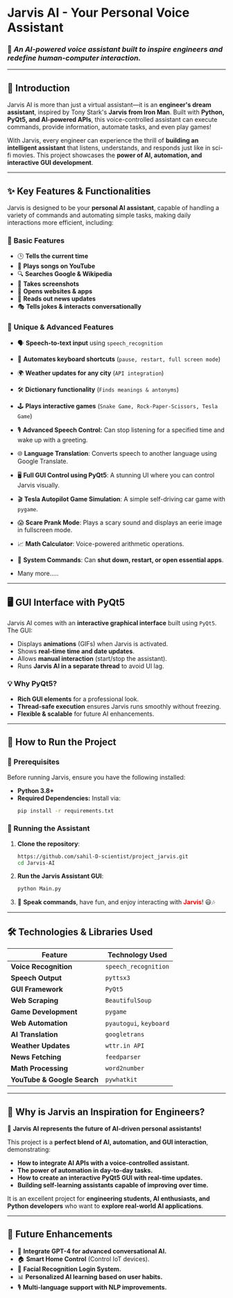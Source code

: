# Jarvis AI - Your Personal Voice Assistant

### 🚀 *An AI-powered voice assistant built to inspire engineers and redefine human-computer interaction.*

---

## 📌 Introduction
Jarvis AI is more than just a virtual assistant—it is an **engineer's dream assistant**, inspired by Tony Stark's **Jarvis from Iron Man**. Built with **Python, PyQt5, and AI-powered APIs**, this voice-controlled assistant can execute commands, provide information, automate tasks, and even play games!

With Jarvis, every engineer can experience the thrill of **building an intelligent assistant** that listens, understands, and responds just like in sci-fi movies. This project showcases the **power of AI, automation, and interactive GUI development**.

---

## ✨ Key Features & Functionalities
Jarvis is designed to be your **personal AI assistant**, capable of handling a variety of commands and automating simple tasks, making daily interactions more efficient, including:

### 🔹 **Basic Features**
- 🕒 **Tells the current time**
- 🎵 **Plays songs on YouTube**
- 🔍 **Searches Google & Wikipedia**
- 📸 **Takes screenshots**
- 📌 **Opens websites & apps**
- 📰 **Reads out news updates**
- 🎭 **Tells jokes & interacts conversationally**

### 🔹 **Unique & Advanced Features**
- 🗣️ **Speech-to-text input** using `speech_recognition`
- 🔄 **Automates keyboard shortcuts** (`pause, restart, full screen mode`)
- 🌍 **Weather updates for any city** (`API integration`)
- 🛠️ **Dictionary functionality** (`Finds meanings & antonyms`)
- 🕹️ **Plays interactive games** (`Snake Game, Rock-Paper-Scissors, Tesla Game`)
- 🎙️ **Advanced Speech Control:** Can stop listening for a specified time and wake up with a greeting.
- 🌐 **Language Translation**: Converts speech to another language using Google Translate.
- 🖥️ **Full GUI Control using PyQt5**: A stunning UI where you can control Jarvis visually.
- 🎬 **Tesla Autopilot Game Simulation**: A simple self-driving car game with `pygame`.
- 😱 **Scare Prank Mode**: Plays a scary sound and displays an eerie image in fullscreen mode.
- 📈 **Math Calculator**: Voice-powered arithmetic operations.
- 🔄 **System Commands**: Can **shut down, restart, or open essential apps**.

  
- Many more.....

---

## 🖥️ GUI Interface with PyQt5
Jarvis AI comes with an **interactive graphical interface** built using `PyQt5`. The GUI:
- Displays **animations** (GIFs) when Jarvis is activated.
- Shows **real-time time and date updates**.
- Allows **manual interaction** (start/stop the assistant).
- Runs **Jarvis AI in a separate thread** to avoid UI lag.

### 💡 Why PyQt5?
- **Rich GUI elements** for a professional look.
- **Thread-safe execution** ensures Jarvis runs smoothly without freezing.
- **Flexible & scalable** for future AI enhancements.

---

## 🚀 How to Run the Project
### 📌 Prerequisites
Before running Jarvis, ensure you have the following installed:
- **Python 3.8+**
- **Required Dependencies:** Install via:
  ```sh
  pip install -r requirements.txt
  ```

### 📌 Running the Assistant
1. **Clone the repository**:
   ```sh
   https://github.com/sahil-D-scientist/project_jarvis.git
   cd Jarvis-AI
   ```

2. **Run the Jarvis Assistant GUI**:
   ```sh
   python Main.py
   ```

3. 🎤 **Speak commands**, have fun, and enjoy interacting with <span style="color:red;"><b>Jarvis</b></span>! 😃🎶



---

## 🛠️ Technologies & Libraries Used

| Feature                 | Technology Used          |
|-------------------------|-------------------------|
| **Voice Recognition**   | `speech_recognition`    |
| **Speech Output**       | `pyttsx3`               |
| **GUI Framework**       | `PyQt5`                 |
| **Web Scraping**        | `BeautifulSoup`         |
| **Game Development**    | `pygame`                |
| **Web Automation**      | `pyautogui`, `keyboard` |
| **AI Translation**      | `googletrans`           |
| **Weather Updates**     | `wttr.in API`           |
| **News Fetching**       | `feedparser`            |
| **Math Processing**     | `word2number`           |
| **YouTube & Google Search** | `pywhatkit`        |

---

## 🎯 Why is Jarvis an Inspiration for Engineers?
🚀 **Jarvis AI represents the future of AI-driven personal assistants!**

This project is a **perfect blend of AI, automation, and GUI interaction**, demonstrating:
- **How to integrate AI APIs with a voice-controlled assistant.**
- **The power of automation in day-to-day tasks.**
- **How to create an interactive PyQt5 GUI with real-time updates.**
- **Building self-learning assistants capable of improving over time.**

It is an excellent project for **engineering students, AI enthusiasts, and Python developers** who want to **explore real-world AI applications**.

---

## 📌 Future Enhancements

- 🤖 **Integrate GPT-4 for advanced conversational AI.**
- 🏠 **Smart Home Control** (Control IoT devices).
- 🔐 **Facial Recognition Login System.**
- 📊 **Personalized AI learning based on user habits.**
- 🎙️ **Multi-language support with NLP improvements.**

